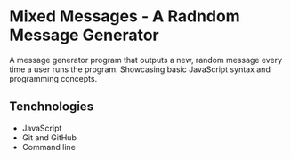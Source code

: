 # Mixed Messages - A Radndom Message Generator
A message generator program that outputs a new, random message every time a user runs the program.
Showcasing basic JavaScript syntax and programming concepts.

## Tenchnologies
- JavaScript
- Git and GitHub
- Command line
